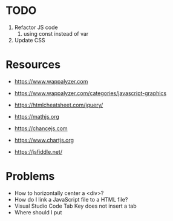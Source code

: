 # TODO

1. Refactor JS code
    1. using const instead of var
1. Update CSS

# Resources
- https://www.wappalyzer.com
- https://www.wappalyzer.com/categories/javascript-graphics

- https://htmlcheatsheet.com/jquery/
- https://mathjs.org
- https://chancejs.com
- https://www.chartjs.org
- https://jsfiddle.net/

# Problems

- How to horizontally center a \<div\>?
- How do I link a JavaScript file to a HTML file?
- Visual Studio Code Tab Key does not insert a tab
- Where should I put <script> tags in HTML markup?
- How to change the value of <a> tag using javascript?
- Ignoring directories in Git repos on Windows
- jQuery equivalent of getting the context of a Canvas
- Chart.js draw mathematical function
- How to set max and min value for Y axis
